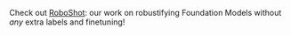 Check out [RoboShot](https://dyahadila.github.io/assets/pdf/roboshot.pdf): our work on robustifying Foundation Models without *any* extra labels and finetuning!